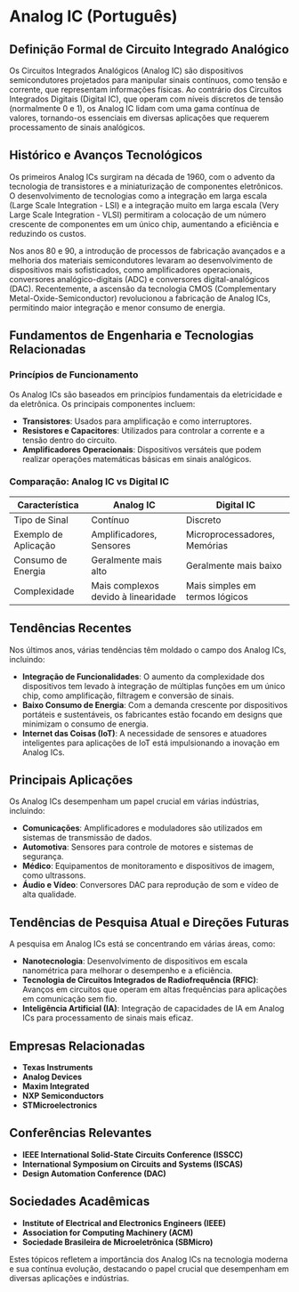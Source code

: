 # Analog IC (Português)

## Definição Formal de Circuito Integrado Analógico

Os Circuitos Integrados Analógicos (Analog IC) são dispositivos semicondutores projetados para manipular sinais contínuos, como tensão e corrente, que representam informações físicas. Ao contrário dos Circuitos Integrados Digitais (Digital IC), que operam com níveis discretos de tensão (normalmente 0 e 1), os Analog IC lidam com uma gama contínua de valores, tornando-os essenciais em diversas aplicações que requerem processamento de sinais analógicos.

## Histórico e Avanços Tecnológicos

Os primeiros Analog ICs surgiram na década de 1960, com o advento da tecnologia de transistores e a miniaturização de componentes eletrônicos. O desenvolvimento de tecnologias como a integração em larga escala (Large Scale Integration - LSI) e a integração muito em larga escala (Very Large Scale Integration - VLSI) permitiram a colocação de um número crescente de componentes em um único chip, aumentando a eficiência e reduzindo os custos.

Nos anos 80 e 90, a introdução de processos de fabricação avançados e a melhoria dos materiais semicondutores levaram ao desenvolvimento de dispositivos mais sofisticados, como amplificadores operacionais, conversores analógico-digitais (ADC) e conversores digital-analógicos (DAC). Recentemente, a ascensão da tecnologia CMOS (Complementary Metal-Oxide-Semiconductor) revolucionou a fabricação de Analog ICs, permitindo maior integração e menor consumo de energia.

## Fundamentos de Engenharia e Tecnologias Relacionadas

### Princípios de Funcionamento

Os Analog ICs são baseados em princípios fundamentais da eletricidade e da eletrônica. Os principais componentes incluem:

- **Transistores**: Usados para amplificação e como interruptores.
- **Resistores e Capacitores**: Utilizados para controlar a corrente e a tensão dentro do circuito.
- **Amplificadores Operacionais**: Dispositivos versáteis que podem realizar operações matemáticas básicas em sinais analógicos.

### Comparação: Analog IC vs Digital IC

| Característica         | Analog IC                            | Digital IC                           |
|-----------------------|-------------------------------------|-------------------------------------|
| Tipo de Sinal         | Contínuo                            | Discreto                            |
| Exemplo de Aplicação  | Amplificadores, Sensores            | Microprocessadores, Memórias        |
| Consumo de Energia     | Geralmente mais alto                | Geralmente mais baixo               |
| Complexidade          | Mais complexos devido à linearidade | Mais simples em termos lógicos      |

## Tendências Recentes

Nos últimos anos, várias tendências têm moldado o campo dos Analog ICs, incluindo:

- **Integração de Funcionalidades**: O aumento da complexidade dos dispositivos tem levado à integração de múltiplas funções em um único chip, como amplificação, filtragem e conversão de sinais.
- **Baixo Consumo de Energia**: Com a demanda crescente por dispositivos portáteis e sustentáveis, os fabricantes estão focando em designs que minimizam o consumo de energia.
- **Internet das Coisas (IoT)**: A necessidade de sensores e atuadores inteligentes para aplicações de IoT está impulsionando a inovação em Analog ICs.

## Principais Aplicações

Os Analog ICs desempenham um papel crucial em várias indústrias, incluindo:

- **Comunicações**: Amplificadores e moduladores são utilizados em sistemas de transmissão de dados.
- **Automotiva**: Sensores para controle de motores e sistemas de segurança.
- **Médico**: Equipamentos de monitoramento e dispositivos de imagem, como ultrassons.
- **Áudio e Vídeo**: Conversores DAC para reprodução de som e vídeo de alta qualidade.

## Tendências de Pesquisa Atual e Direções Futuras

A pesquisa em Analog ICs está se concentrando em várias áreas, como:

- **Nanotecnologia**: Desenvolvimento de dispositivos em escala nanométrica para melhorar o desempenho e a eficiência.
- **Tecnologia de Circuitos Integrados de Radiofrequência (RFIC)**: Avanços em circuitos que operam em altas frequências para aplicações em comunicação sem fio.
- **Inteligência Artificial (IA)**: Integração de capacidades de IA em Analog ICs para processamento de sinais mais eficaz.

## Empresas Relacionadas

- **Texas Instruments**
- **Analog Devices**
- **Maxim Integrated**
- **NXP Semiconductors**
- **STMicroelectronics**

## Conferências Relevantes

- **IEEE International Solid-State Circuits Conference (ISSCC)**
- **International Symposium on Circuits and Systems (ISCAS)**
- **Design Automation Conference (DAC)**

## Sociedades Acadêmicas

- **Institute of Electrical and Electronics Engineers (IEEE)**
- **Association for Computing Machinery (ACM)**
- **Sociedade Brasileira de Microeletrônica (SBMicro)**

Estes tópicos refletem a importância dos Analog ICs na tecnologia moderna e sua contínua evolução, destacando o papel crucial que desempenham em diversas aplicações e indústrias.